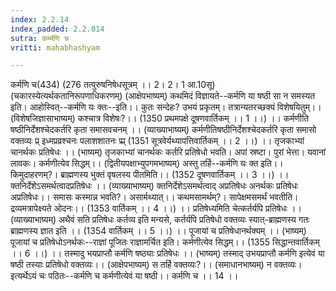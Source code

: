 ```yaml
---
index: 2.2.14
index_padded: 2.2.014
sutra: कर्म्मणि च
vritti: mahabhashyam

---
```

 कर्मणि च(434) (276 तत्पुरुषनिषेधसूत्रम् ।। 2। 2। 1 आ.10सू) (चकारस्येत्यर्थकतानिरूपणाधिकरणम्) (आक्षेपभाष्यम्) कथमिदं विज्ञायते--कर्मणि या षष्ठी सा न समस्यत इति। आहोस्वित्--कर्मणि यः क्तः--इति।। कुतः सन्देहः? उभयं प्रकृतम्। तत्रान्यतरच्छक्यं विशेषयितुम्।। (विशेषजिज्ञासाभाष्यम्) कश्चात्र विशेषः?।। (1350 प्रथमपक्षे दूषणवार्तिकम् ।। 1 ।।) ।। कर्मणीति षष्ठीनिर्देशश्चेदकर्तरि कृता समासवचनम् ।। (व्याख्याभाष्यम्) कर्मणीतिषष्ठीनिर्देशश्चेदकर्तरि कृता समासो वक्तव्यः प्र् इध्मप्रव्रश्चनः पलाशशातनः प्र्प्र् (1351 सूत्रवेर्यथ्यापत्तिवार्तिकम् ।। 2 ।।) ।। तृजकाभ्यां चानर्थकः प्रतिषेधः ।। (भाष्यम्) तृजकाभ्यां चानर्थकः कर्तरि प्रतिषेधो भवति। अपां स्रष्टा। पुरां भेत्ता। यवानां लावकः। कर्मणीत्येव सिद्धम्।। (द्वितीयपक्षाभ्युपगमभाष्यम्) अस्तु तर्हि--कर्मणि यः क्त इति।। किमुदाहरणम्?। ब्राह्मणस्य भुक्तं वृषलस्य पीतमिति।। (1352 दूषणवार्तिकम् ।। 3 ।।) ।। क्तनिर्देशेऽसमर्थत्वादप्रतिषेधः ।। (व्याख्याभाष्यम्) क्तनिर्देशेऽसमर्थत्वाद् अप्रतिषेधः अनर्थकः प्रतिषेधः अप्रतिषेधः।। समासः कस्मान्न भवति?। असार्मथ्यात्।। कथमसामर्थम्?। सापेक्षमसमर्थं भवतीति। द्रव्यमत्रापेक्ष्यते ओदनः।। (1353 वार्तिकम् ।। 4 ।।) ।। प्रतिषेध्यमिति चेत्कर्तर्यपि प्रतिषेधः ।। (व्याख्याभाष्यम्) अथैवं सति प्रतिषेधः कर्तव्य इति मन्यसे, कर्तर्यपि प्रतिषेधो वक्तव्यः स्यात्-ब्राह्मणस्य गतः ब्राह्मणस्य ज्ञात इति ।। (1354 वार्तिकम् ।। 5 ।।) ।। पूजायां च प्रतिषेधानर्थक्यम् ।। (भाष्यम्) पूजायां च प्रतिषेधोऽनर्थकः--राज्ञां पूजितः राज्ञामर्चित इति। कर्मणीत्येव सिद्धम्।। (1355 सिद्धान्तवार्तिकम् ।। 6 ।।) ।। तस्मादु भयप्राप्तौ कर्मणि षष्ठ्याः प्रतिषेधः ।। (भाष्यम्) तस्माद् उभयप्राप्तौ कर्मणि इत्येवं या षष्ठी तस्याः प्रतिषेधो वक्तव्यः।। (आक्षेपभाष्यम्) स तर्हि वक्तव्यः?।। (समाधानभाष्यम्) न वक्तव्यः। इत्यर्थेऽयं चः पठितः--कर्मणि च कर्मणीत्येवं या षष्ठी।। कर्मणि च ।। 14 ।। 